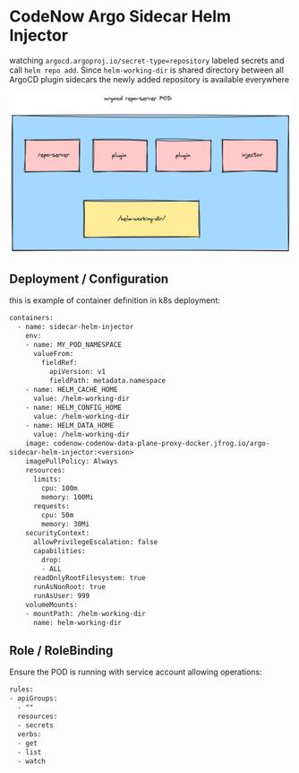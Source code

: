 # CodeNow Argo Sidecar Helm Injector

watching `argocd.argoproj.io/secret-type=repository` labeled secrets and call `helm repo add`. Since `helm-working-dir` is shared directory between all ArgoCD plugin sidecars the newly added repository is available everywhere 


![schema](./docs/schema.png)


## Deployment / Configuration

this is example of container definition in k8s deployment:  

```
containers:
  - name: sidecar-helm-injector
    env:
    - name: MY_POD_NAMESPACE
      valueFrom:
        fieldRef:
          apiVersion: v1
          fieldPath: metadata.namespace
    - name: HELM_CACHE_HOME
      value: /helm-working-dir
    - name: HELM_CONFIG_HOME
      value: /helm-working-dir
    - name: HELM_DATA_HOME
      value: /helm-working-dir
    image: codenow-codenow-data-plane-proxy-docker.jfrog.io/argo-sidecar-helm-injector:<version>
    imagePullPolicy: Always
    resources:
      limits:
        cpu: 100m
        memory: 100Mi
      requests:
        cpu: 50m
        memory: 30Mi
    securityContext:
      allowPrivilegeEscalation: false
      capabilities:
        drop:
        - ALL
      readOnlyRootFilesystem: true
      runAsNonRoot: true
      runAsUser: 999
    volumeMounts:
    - mountPath: /helm-working-dir
      name: helm-working-dir
```

## Role / RoleBinding

Ensure the POD is running with service account allowing  operations:

```
rules:
- apiGroups:
  - ""
  resources:
  - secrets
  verbs:
  - get
  - list
  - watch
```